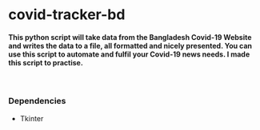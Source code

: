 # covid-tracker-bd

#### This python script will take data from the Bangladesh Covid-19 Website and writes the data to a file, all formatted and nicely presented. You can use this script to automate and fulfil your Covid-19 news needs. I made this script to practise.
<br>

### Dependencies
  - Tkinter
